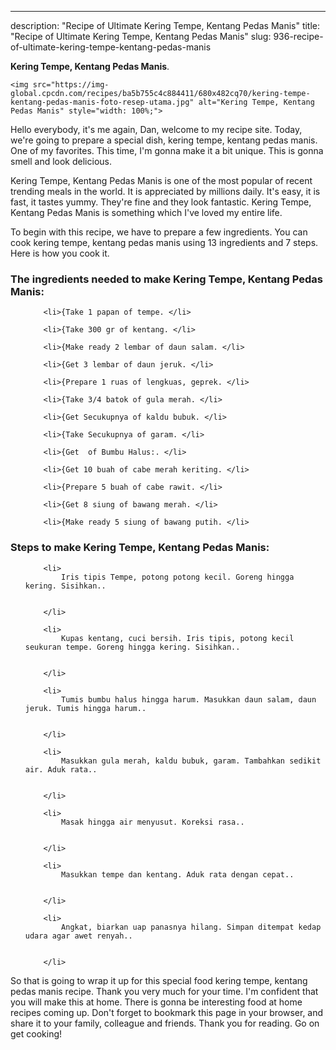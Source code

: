 ---
description: "Recipe of Ultimate Kering Tempe, Kentang Pedas Manis"
title: "Recipe of Ultimate Kering Tempe, Kentang Pedas Manis"
slug: 936-recipe-of-ultimate-kering-tempe-kentang-pedas-manis

<p>
	<strong>Kering Tempe, Kentang Pedas Manis</strong>. 
	
</p>
<p>
	
	<img src="https://img-global.cpcdn.com/recipes/ba5b755c4c884411/680x482cq70/kering-tempe-kentang-pedas-manis-foto-resep-utama.jpg" alt="Kering Tempe, Kentang Pedas Manis" style="width: 100%;">
	
	
</p>
<p>
	Hello everybody, it's me again, Dan, welcome to my recipe site. Today, we're going to prepare a special dish, kering tempe, kentang pedas manis. One of my favorites. This time, I'm gonna make it a bit unique. This is gonna smell and look delicious.
</p>
	
<p>
	Kering Tempe, Kentang Pedas Manis is one of the most popular of recent trending meals in the world. It is appreciated by millions daily. It's easy, it is fast, it tastes yummy. They're fine and they look fantastic. Kering Tempe, Kentang Pedas Manis is something which I've loved my entire life.
</p>
<p>
	
</p>

<p>
To begin with this recipe, we have to prepare a few ingredients. You can cook kering tempe, kentang pedas manis using 13 ingredients and 7 steps. Here is how you cook it.
</p>

<h3>The ingredients needed to make Kering Tempe, Kentang Pedas Manis:</h3>

<ol>
	
		<li>{Take 1 papan of tempe. </li>
	
		<li>{Take 300 gr of kentang. </li>
	
		<li>{Make ready 2 lembar of daun salam. </li>
	
		<li>{Get 3 lembar of daun jeruk. </li>
	
		<li>{Prepare 1 ruas of lengkuas, geprek. </li>
	
		<li>{Take 3/4 batok of gula merah. </li>
	
		<li>{Get Secukupnya of kaldu bubuk. </li>
	
		<li>{Take Secukupnya of garam. </li>
	
		<li>{Get  of Bumbu Halus:. </li>
	
		<li>{Get 10 buah of cabe merah keriting. </li>
	
		<li>{Prepare 5 buah of cabe rawit. </li>
	
		<li>{Get 8 siung of bawang merah. </li>
	
		<li>{Make ready 5 siung of bawang putih. </li>
	
</ol>
<p>
	
</p>

<h3>Steps to make Kering Tempe, Kentang Pedas Manis:</h3>

<ol>
	
		<li>
			Iris tipis Tempe, potong potong kecil. Goreng hingga kering. Sisihkan..
			
			
		</li>
	
		<li>
			Kupas kentang, cuci bersih. Iris tipis, potong kecil seukuran tempe. Goreng hingga kering. Sisihkan..
			
			
		</li>
	
		<li>
			Tumis bumbu halus hingga harum. Masukkan daun salam, daun jeruk. Tumis hingga harum..
			
			
		</li>
	
		<li>
			Masukkan gula merah, kaldu bubuk, garam. Tambahkan sedikit air. Aduk rata..
			
			
		</li>
	
		<li>
			Masak hingga air menyusut. Koreksi rasa..
			
			
		</li>
	
		<li>
			Masukkan tempe dan kentang. Aduk rata dengan cepat..
			
			
		</li>
	
		<li>
			Angkat, biarkan uap panasnya hilang. Simpan ditempat kedap udara agar awet renyah..
			
			
		</li>
	
</ol>

<p>
	
</p>

<p>
	So that is going to wrap it up for this special food kering tempe, kentang pedas manis recipe. Thank you very much for your time. I'm confident that you will make this at home. There is gonna be interesting food at home recipes coming up. Don't forget to bookmark this page in your browser, and share it to your family, colleague and friends. Thank you for reading. Go on get cooking!
</p>
